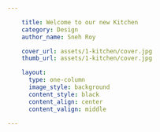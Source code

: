 ```yaml
---

    title: Welcome to our new Kitchen
    category: Design
    author_name: Sneh Roy

    cover_url: assets/1-kitchen/cover.jpg
    thumb_url: assets/1-kitchen/cover.jpg

    layout:
      type: one-column
      image_style: background
      content_style: black
      content_align: center
      content_valign: middle

---
```

